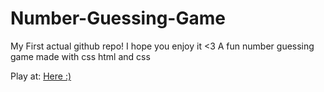 # Number-Guessing-Game
My First actual github repo! I hope you enjoy it <3
A fun number guessing game made with css html and css

Play at: [Here :)](https://rawcdn.githack.com/Jobiasboi/Number-Guessing-Game/d9b8c8f8dc60e9832b3227f22489a26b4cad18d8/PickANumber.html)

